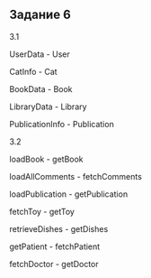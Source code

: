 ## Задание 6

3.1

UserData - User

CatInfo - Cat

BookData - Book

LibraryData - Library

PublicationInfo - Publication

3.2

loadBook - getBook

loadAllComments - fetchComments

loadPublication - getPublication

fetchToy - getToy

retrieveDishes - getDishes

getPatient - fetchPatient

fetchDoctor - getDoctor